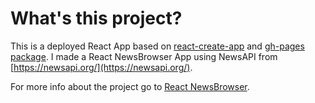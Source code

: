 # What's this project?

This is a deployed React App based on [react-create-app](https://github.com/facebookincubator/create-react-app) and [gh-pages package](https://www.npmjs.com/package/gh-pages). 
I made a React NewsBrowser App using NewsAPI from [https://newsapi.org/](https://newsapi.org/).

For more info about the project go to [React NewsBrowser](https://github.com/alexticovschi/react-news-browser).
